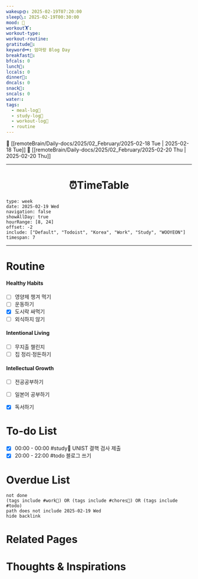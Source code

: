 ```yaml
---
wakeup🌞: 2025-02-19T07:20:00
sleep🌜: 2025-02-19T00:30:00
mood: 🥰
workout🏋️: 
workout-type: 
workout-routine: 
gratitude🙏: 
keyword🗝️: 엄마랑 Blog Day
breakfast🍳: 
bfcals: 0
lunch🍚: 
lccals: 0
dinner🥗: 
dncals: 0
snack🍬: 
sncals: 0
water💧: 
tags:
  - meal-log📝
  - study-log📓
  - workout-log💪
  - routine
---
```

		
🔺 [[remoteBrain/Daily-docs/2025/02_February/2025-02-18 Tue | 2025-02-18 Tue]]
🔻 [[remoteBrain/Daily-docs/2025/02_February/2025-02-20 Thu | 2025-02-20 Thu]]
___
<h1> <center>⏰TimeTable </center> </h1>

```gEvent
type: week
date: 2025-02-19 Wed
navigation: false
showAllDay: true
hourRange: [8, 24]
offset: -2
include: ["Default", "Todoist", "Korea", "Work", "Study", "WOOYEON"]
timespan: 7
```

--- 


# Routine 

####  Healthy Habits
- [ ] 영양제 챙겨 먹기
- [ ] 운동하기
- [x] 도시락 싸먹기
- [ ] 외식하지 않기 

####  Intentional Living 
- [ ] 무지출 챌린지 
- [ ] 집 정리·정돈하기

#### Intellectual Growth
- [ ] 전공공부하기
- [ ] 일본어 공부하기
- [x] 독서하기



# To-do List

- [x] 00:00 - 00:00 #study📓 UNIST 결핵 검사 제출
- [x] 20:00 - 22:00 #todo 블로그 쓰기

# Overdue List
```tasks
not done
(tags include #work💼) OR (tags include #chores🧺) OR (tags include #todo)
path does not include 2025-02-19 Wed
hide backlink
```

# Related Pages



# Thoughts & Inspirations


